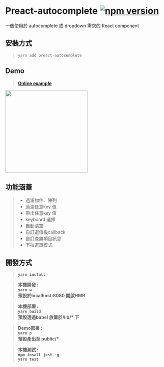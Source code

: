 # Preact-autocomplete [![npm version](https://img.shields.io/npm/v/preact-autocomplete.svg?style=flat-square)](https://www.npmjs.com/package/preact-autocomplete)
一個使用於 autocomplete 或 dropdown 需求的 React component



## 安裝方式


>```yarn add preact-autocomplete```


## Demo 
>**[Online example](https://jimmy1217.github.io/React-AutoComplete/)**

<img src="https://giant.gfycat.com/DapperTenderHogget.gif" width="258" >


## 功能涵蓋
>- 過濾物件、陣列
>- 過濾任意key 值
>- 帶出任意key 值
>- keyboard 選擇
>- 自動清空 
>- 自訂選值後callback
>- 自訂查無項目訊息
>- 下拉選單模式



## 開發方式
>**```yarn install```**<br/>

>**本機開發 :**  
>**```yarn w```**<br/>
>**預設於localhost:8080 開啟HMR**

>**本機部署 :**  
>**```yarn build```**<br/>
>**預設透過babel 放置於/lib/\* 下**

>**Demo部署 :**  
>**```yarn p```**<br/>
>**預設產出至 public/\***

>**本機測試 :**  
>**```npm insall jest -g```**<br/>
>**```yarn test```**<br/>
